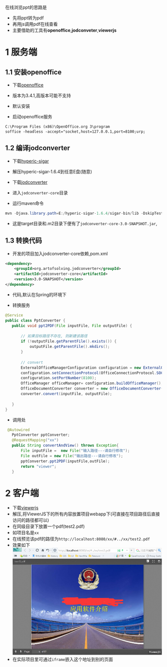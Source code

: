 在线浏览ppt的思路是
- 先将ppt转为pdf
- 再用js调用pdf在线查看
- 主要借助的工具有**openoffice**,**jodconveter**,**viewerjs**

# 1 服务端

## 1.1 安装openoffice
- 下载[openoffice](http://iweb.dl.sourceforge.net/project/openofficeorg.mirror/localized/zh-CN/3.4.1/Apache_OpenOffice_incubating_3.4.1_Win_x86_install_zh-CN.exe
)

- 版本为3.4.1,高版本可能不支持
- 默认安装
- 启动openoffice服务

```shell
C:\Program Files (x86)\OpenOffice.org 3\program
soffice -headless -accept="socket,host=127.0.0.1,port=8100;urp;
```

## 1.2 编译jodconverter
- 下载[hyperic-sigar](http://colocrossing.dl.sourceforge.net/project/sigar/sigar/1.6/hyperic-sigar-1.6.4.zip
)

- 解压hyperic-sigar-1.6.4到任意E盘(随意)

- 下载[jodconverter](https://github.com/mirkonasato/jodconverter)

- 进入`jodconverter-core`目录

- 运行maven命令
```java
mvn -Djava.library.path=E:/hyperic-sigar-1.6.4/sigar-bin/lib -DskipTests install
```
- 这是target目录和.m2目录下便有了`jodconverter-core-3.0-SNAPSHOT.jar`,



## 1.3 转换代码

- 开发的项目加入jodconverter-core依赖,pom.xml
```xml
<dependency>
    <groupId>org.artofsolving.jodconverter</groupId>
    <artifactId>jodconverter-core</artifactId>
    <version>3.0-SNAPSHOT</version>
</dependency>
```

- 代码,默认在Spring的环境下

 - 转换服务
 
 ```java
 @Service
public class PptConverter {
    public void ppt2PDF(File inputFile, File outputFile) {

        // 如果目标路径不存在, 则新建该路径
        if (!outputFile.getParentFile().exists()) {
            outputFile.getParentFile().mkdirs();
        }

        // convert
        ExternalOfficeManagerConfiguration configuration = new ExternalOfficeManagerConfiguration();
        configuration.setConnectionProtocol(OfficeConnectionProtocol.SOCKET);
        configuration.setPortNumber(8100);
        OfficeManager officeManager= configuration.buildOfficeManager();
        OfficeDocumentConverter converter = new OfficeDocumentConverter(officeManager);
        converter.convert(inputFile, outputFile);

    }
}

 ```

 - 调用处

 ```java
  @Autowired
    PptConverter pptConverter;
    @RequestMapping("xx")
    public String convertAndView() throws Exception{
        File inputFile =  new File("输入路径---请自行修改");
        File outFile = new File("输出路径---请自行修改");
        pptConverter.ppt2PDF(inputFile,outFile);
        return "viewer";
    }
 ```


# 2 客户端

- 下载[viewerjs](http://viewerjs.org/releases/viewerjs-0.5.7.zip)
- 解压,将ViewerJS下的所有内容放置项目webapp下(可直接在项目路径后直接访问的路径都可以)
- 在同级目录下放置一个pdf(test2.pdf)
- 如项目名是`xx`
- 在线预览该pdf的路径为`http://localhost:8080/xx/#../xx/test2.pdf`
- 效果如下
![](resources/1.jpg)
- 在实际项目里可通过`iframe`嵌入这个地址到别的页面